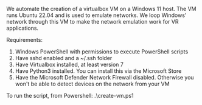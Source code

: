 We automate the creation of a virtualbox VM on a Windows 11 host.
The VM runs Ubuntu 22.04 and is used to emulate networks.
We loop Windows' network through this VM to make the network emulation work for VR applications.

Requirements:
1. Windows PowerShell with permissions to execute PowerShell scripts
2. Have sshd enabled and a ~/.ssh folder
3. Have Virtualbox installed, at least version 7
4. Have Python3 installed. You can install this via the Microsoft Store
5. Have the Microsoft Defender Network Firewall disabled. Otherwise you won't be able to detect devices on the network from your VM

To run the script, from Powershell:
.\create-vm.ps1